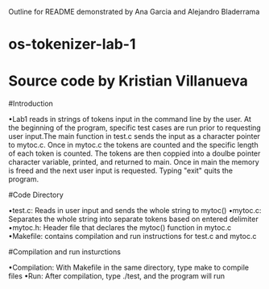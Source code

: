 Outline for README demonstrated by Ana Garcia and Alejandro Bladerrama
# os-tokenizer-lab-1
# Source code by Kristian Villanueva

#Introduction

•Lab1 reads in strings of tokens input in the command line by the user. At the beginning of the program, specific test cases are run prior to requesting user input.The main function in test.c sends the input as a character pointer to mytoc.c. Once in mytoc.c the tokens are counted and the specific length of each token is counted. The tokens are then coppied into a doulbe pointer character variable, printed, and returned to main. Once in main the memory is freed and the next user input is requested. Typing "exit" quits the program.

#Code Directory

•test.c: Reads in user input and sends the whole string to mytoc()
•mytoc.c: Separates the whole string into separate tokens based on entered
delimiter 
•mytoc.h: Header file that declares the mytoc() function in mytoc.c
•Makefile: contains compilation and run instructions for test.c and mytoc.c

#Compilation and run insturctions

•Compilation: With Makefile in the same directory, type make to compile files
•Run: After compilation, type ./test, and the program will run
